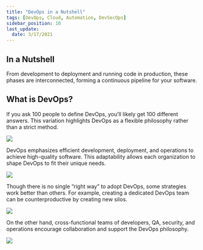 ```yaml
---
title: "DevOps in a Nutshell"
tags: [DevOps, Cloud, Automation, DevSecOps]
sidebar_position: 10
last_update:
  date: 3/17/2021
---
```




## In a Nutshell

From development to deployment and running code in production, these phases are interconnected, forming a continuous pipeline for your software.

## What is DevOps?

If you ask 100 people to define DevOps, you’ll likely get 100 different answers. This variation highlights DevOps as a flexible philosophy rather than a strict method.

<div class='img-center'>

![](/img/docs/012-devopsasphilosophy.png)

</div>  

DevOps emphasizes efficient development, deployment, and operations to achieve high-quality software. This adaptability allows each organization to shape DevOps to fit their unique needs.

<div class='img-center'>

![](/img/docs/012devopstoeachtheirown.png)

</div>  

Though there is no single “right way” to adopt DevOps, some strategies work better than others. For example, creating a dedicated DevOps team can be counterproductive by creating new silos.

<div class='img-center'>

![](/img/docs/012buildingsilosisoftenproblematicdifferentdeptdiffteams.png)

</div>

On the other hand, cross-functional teams of developers, QA, security, and operations encourage collaboration and support the DevOps philosophy.

<div class='img-center'>

![](/img/docs/012-promotingcollab.png)

</div>